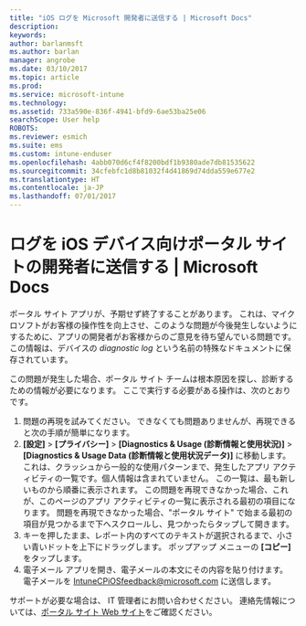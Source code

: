 ```yaml
---
title: "iOS ログを Microsoft 開発者に送信する | Microsoft Docs"
description: 
keywords: 
author: barlanmsft
ms.author: barlan
manager: angrobe
ms.date: 03/10/2017
ms.topic: article
ms.prod: 
ms.service: microsoft-intune
ms.technology: 
ms.assetid: 733a590e-836f-4941-bfd9-6ae53ba25e06
searchScope: User help
ROBOTS: 
ms.reviewer: esmich
ms.suite: ems
ms.custom: intune-enduser
ms.openlocfilehash: 4abb070d6cf4f8200bdf1b9380ade7db81535622
ms.sourcegitcommit: 34cfebfc1d8b81032f4d41869d74dda559e677e2
ms.translationtype: HT
ms.contentlocale: ja-JP
ms.lasthandoff: 07/01/2017
---
```

# <a name="send-logs-to-the-company-portal-developers-for-ios-devices"></a>ログを iOS デバイス向けポータル サイトの開発者に送信する | Microsoft Docs

ポータル サイト アプリが、予期せず終了することがあります。 これは、マイクロソフトがお客様の操作性を向上させ、このような問題が今後発生しないようにするために、アプリの開発者がお客様からのご意見を待ち望んでいる問題です。 この情報は、デバイスの _diagnostic log_ という名前の特殊なドキュメントに保存されています。

この問題が発生した場合、ポータル サイト チームは根本原因を探し、診断するための情報が必要になります。 ここで実行する必要がある操作は、次のとおりです。

1.  問題の再現を試みてください。 できなくても問題ありませんが、再現できると次の手順が簡単になります。
2.  __[設定]__  >  __[プライバシー]__  >  __[Diagnostics & Usage (診断情報と使用状況)]__  >  __[Diagnostics & Usage Data (診断情報と使用状況データ)]__ に移動します。 これは、クラッシュから一般的な使用パターンまで、発生したアプリ アクティビティの一覧です。個人情報は含まれていません。 この一覧は、最も新しいものから順番に表示されます。 この問題を再現できなかった場合、これが、このページのアプリ アクティビティの一覧に表示される最初の項目になります。 問題を再現できなかった場合、"ポータル サイト" で始まる最初の項目が見つかるまで下へスクロールし、見つかったらタップして開きます。
3.  キーを押したまま、レポート内のすべてのテキストが選択されるまで、小さい青いドットを上下にドラッグします。 ポップアップ メニューの __[コピー]__ をタップします。
4.  電子メール アプリを開き、電子メールの本文にその内容を貼り付けます。 電子メールを <a href="mailto:IntuneCPiOSfeedback@microsoft.com?subject=My Company Portal App Closed Unexpectedly&body=Press and hold, then paste your copied Company Portal app logs here.">IntuneCPiOSfeedback@microsoft.com</a> に送信します。

サポートが必要な場合は、 IT 管理者にお問い合わせください。 連絡先情報については、[ポータル サイト Web サイト](http://portal.manage.microsoft.com)をご確認ください。
